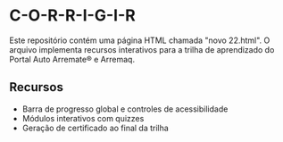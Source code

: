 # C-O-R-R-I-G-I-R

Este repositório contém uma página HTML chamada "novo 22.html". O arquivo implementa recursos interativos para a trilha de aprendizado do Portal Auto Arremate® e Arremaq.


## Recursos

- Barra de progresso global e controles de acessibilidade
- Módulos interativos com quizzes
- Geração de certificado ao final da trilha

